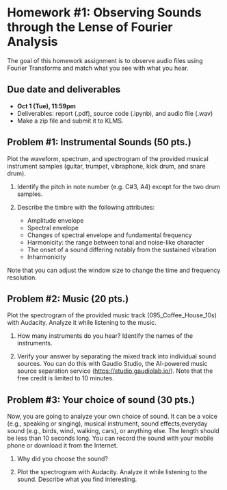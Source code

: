 # Homework #1: Observing Sounds through the Lense of Fourier Analysis
The goal of this homework assignment is to observe audio files using Fourier Transforms and match what you see with what you hear. 

## Due date and deliverables
- **Oct 1 (Tue), 11:59pm**
- Deliverables: report (.pdf), source code (.ipynb), and audio file (.wav) 
- Make a zip file and submit it to KLMS.


## Problem #1: Instrumental Sounds (50 pts.)
Plot the waveform, spectrum, and spectrogram of the provided musical instrument samples (guitar, trumpet, vibraphone, kick drum, and snare drum). 

1. Identify the pitch in note number (e.g. C#3, A4) except for the two drum samples. 

2. Describe the timbre with the following attributes:
    - Amplitude envelope  
    - Spectral envelope 
    - Changes of spectral envelope and fundamental frequency
    - Harmonicity: the range between tonal and noise-like character 
    - The onset of a sound differing notably from the sustained vibration
    - Inharmonicity

Note that you can adjust the window size to change the time and frequency resolution.

## Problem #2: Music (20 pts.)
Plot the spectrogram of the provided music track (095_Coffee_House_10s) with Audacity. Analyze it while listening to the music. 

1. How many instruments do you hear? Identify the names of the instruments.

2. Verify your answer by separating the mixed track into individual sound sources. You can do this with Gaudio Studio, the AI-powered music source separation service (https://studio.gaudiolab.io/). Note that the free credit is limited to 10 minutes. 


## Problem #3: Your choice of sound (30 pts.)
Now, you are going to analyze your own choice of sound. It can be a voice (e.g., speaking or singing), musical instrument, sound effects,everyday sound (e.g., birds, wind, walking, cars), or anything else. The length should be less than 10 seconds long. You can record the sound with your mobile phone or download it from the Internet.

1. Why did you choose the sound?

2. Plot the spectrogram with Audacity. Analyze it while listening to the sound. Describe what you find interesting.

